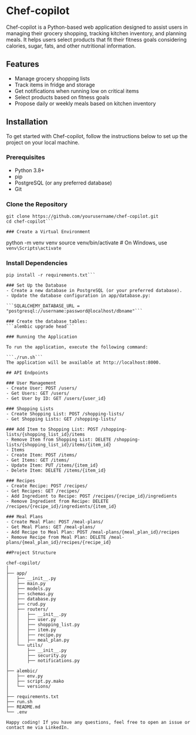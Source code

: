 # Chef-copilot

Chef-copilot is a Python-based web application designed to assist users in managing their grocery shopping, tracking kitchen inventory, and planning meals. It helps users select products that fit their fitness goals considering calories, sugar, fats, and other nutritional information.

## Features

- Manage grocery shopping lists
- Track items in fridge and storage
- Get notifications when running low on critical items
- Select products based on fitness goals
- Propose daily or weekly meals based on kitchen inventory

## Installation

To get started with Chef-copilot, follow the instructions below to set up the project on your local machine.

### Prerequisites

- Python 3.8+
- pip
- PostgreSQL (or any preferred database)
- Git

### Clone the Repository

```
git clone https://github.com/yourusername/chef-copilot.git
cd chef-copilot```

### Create a Virtual Environment
```
python -m venv venv
source venv/bin/activate  # On Windows, use `venv\Scripts\activate`

### Install Dependencies
```
pip install -r requirements.txt```

### Set Up the Database
- Create a new database in PostgreSQL (or your preferred database).
- Update the database configuration in app/database.py:

```SQLALCHEMY_DATABASE_URL = "postgresql://username:password@localhost/dbname"```

### Create the database tables:
```alembic upgrade head```

### Running the Application

To run the application, execute the following command:

```./run.sh```
The application will be available at http://localhost:8000.

## API Endpoints

### User Management
- Create User: POST /users/
- Get Users: GET /users/
- Get User by ID: GET /users/{user_id}

### Shopping Lists
- Create Shopping List: POST /shopping-lists/
- Get Shopping Lists: GET /shopping-lists/

### Add Item to Shopping List: POST /shopping-lists/{shopping_list_id}/items
- Remove Item from Shopping List: DELETE /shopping-lists/{shopping_list_id}/items/{item_id}
- Items
- Create Item: POST /items/
- Get Items: GET /items/
- Update Item: PUT /items/{item_id}
- Delete Item: DELETE /items/{item_id}

### Recipes
- Create Recipe: POST /recipes/
- Get Recipes: GET /recipes/
- Add Ingredient to Recipe: POST /recipes/{recipe_id}/ingredients
- Remove Ingredient from Recipe: DELETE /recipes/{recipe_id}/ingredients/{item_id}

### Meal Plans
- Create Meal Plan: POST /meal-plans/
- Get Meal Plans: GET /meal-plans/
- Add Recipe to Meal Plan: POST /meal-plans/{meal_plan_id}/recipes
- Remove Recipe from Meal Plan: DELETE /meal-plans/{meal_plan_id}/recipes/{recipe_id}

##Project Structure

chef-copilot/
│
├── app/
│   ├── __init__.py
│   ├── main.py
│   ├── models.py
│   ├── schemas.py
│   ├── database.py
│   ├── crud.py
│   ├── routers/
│   │   ├── __init__.py
│   │   ├── user.py
│   │   ├── shopping_list.py
│   │   ├── item.py
│   │   ├── recipe.py
│   │   ├── meal_plan.py
│   └── utils/
│       ├── __init__.py
│       ├── security.py
│       ├── notifications.py
│
├── alembic/
│   ├── env.py
│   ├── script.py.mako
│   └── versions/
│
├── requirements.txt
├── run.sh
├── README.md
└── .env

Happy coding! If you have any questions, feel free to open an issue or contact me via LinkedIn.

